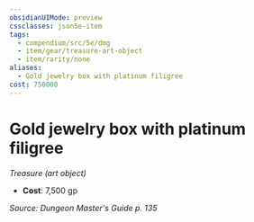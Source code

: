 ```yaml
---
obsidianUIMode: preview
cssclasses: json5e-item
tags:
  - compendium/src/5e/dmg
  - item/gear/treasure-art-object
  - item/rarity/none
aliases:
  - Gold jewelry box with platinum filigree
cost: 750000
---
```

# Gold jewelry box with platinum filigree
*Treasure (art object)*  

- **Cost**: 7,500 gp

*Source: Dungeon Master's Guide p. 135*
